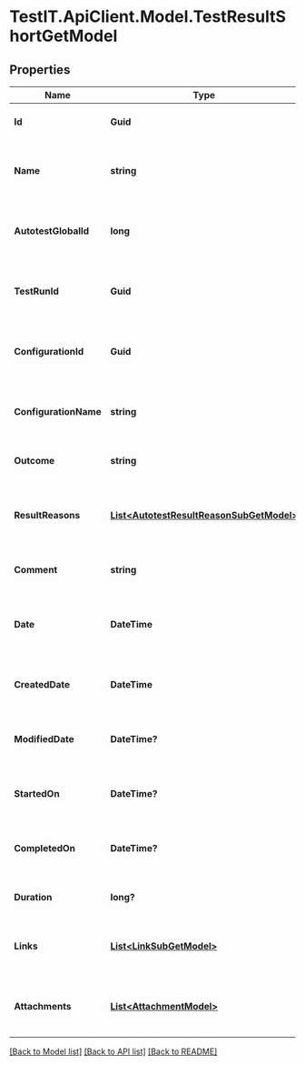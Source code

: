 # TestIT.ApiClient.Model.TestResultShortGetModel

## Properties

Name | Type | Description | Notes
------------ | ------------- | ------------- | -------------
**Id** | **Guid** | Unique ID of the test result | 
**Name** | **string** | Name of autotest represented by the test result | 
**AutotestGlobalId** | **long** | Global ID of autotest represented by the test result | 
**TestRunId** | **Guid** | Unique ID of test run where the test result is located | 
**ConfigurationId** | **Guid** | Unique ID of configuration which the test result uses | 
**ConfigurationName** | **string** | Name of configuration which the test result uses | 
**Outcome** | **string** | Outcome of the test result | 
**ResultReasons** | [**List&lt;AutotestResultReasonSubGetModel&gt;**](AutotestResultReasonSubGetModel.md) | Collection of result reasons which the test result have | 
**Comment** | **string** | Comment to the test result | [optional] 
**Date** | **DateTime** | Date when the test result was completed or started or created | 
**CreatedDate** | **DateTime** | Date when the test result has been created | 
**ModifiedDate** | **DateTime?** | Date when the test result has been modified | [optional] 
**StartedOn** | **DateTime?** | Date when the test result has been started | [optional] 
**CompletedOn** | **DateTime?** | Date when the test result has been completed | [optional] 
**Duration** | **long?** | Time which it took to run the test | [optional] 
**Links** | [**List&lt;LinkSubGetModel&gt;**](LinkSubGetModel.md) | Collection of links attached to the test result | 
**Attachments** | [**List&lt;AttachmentModel&gt;**](AttachmentModel.md) | Collection of files attached to the test result | 

[[Back to Model list]](../README.md#documentation-for-models) [[Back to API list]](../README.md#documentation-for-api-endpoints) [[Back to README]](../README.md)

